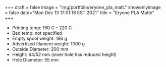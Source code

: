 +++
draft = false
image = "img/portfolio/eryone_pla_matt."
showonlyimage = false
date="Mon Dec 13 17:01:16 EST 2021"
title = "Eryone PLA Matte"
+++

* Printing temp: 190 C – 220 C
* Bed temp: not specified
* Empty spool weight: 186 g
* Advertised filament weight: 1000 g
* Outside Diameter: 200 mm
* Height: 64/52 mm (inner hole has reduced height)
* Hole Diameter: 55 mm
<!--more-->
